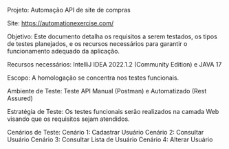 Projeto: Automação API de site de compras

Site: https://automationexercise.com/

Objetivo: Este documento detalha os requisitos a serem testados, os tipos de testes planejados, e os recursos necessários para garantir o funcionamento adequado da aplicação.

Recursos necessários: IntelliJ IDEA 2022.1.2 (Community Edition) e JAVA 17

Escopo: A homologação se concentra nos testes funcionais.

Ambiente de Teste: Teste API Manual (Postman) e Automatizado (Rest Assured)

Estratégia de Teste: Os testes funcionais serão realizados na camada Web visando que os requisitos sejam atendidos.

Cenários de Teste: 
Cenário 1: Cadastrar Usuário
Cenário 2: Consultar Usuário
Cenário 3: Consultar Lista de Usuário
Cenário 4: Alterar Usuário
